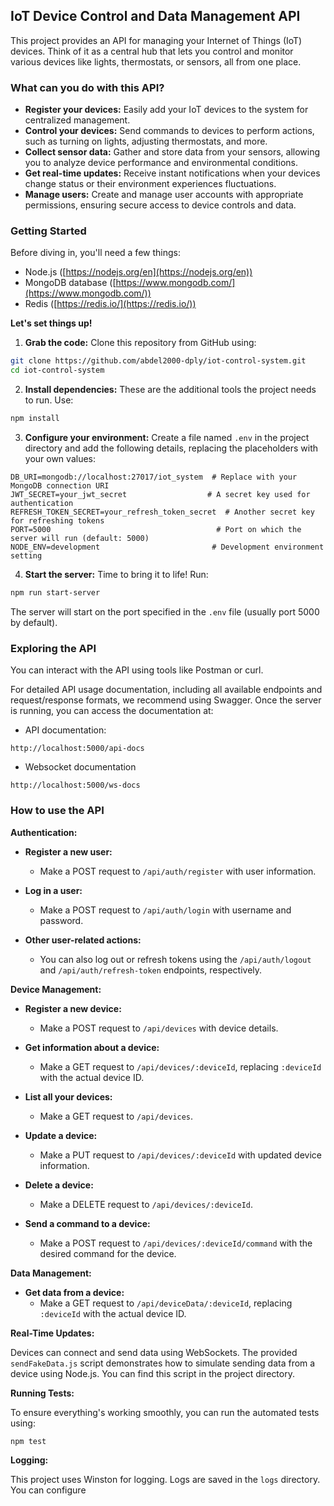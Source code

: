 ## IoT Device Control and Data Management API
This project provides an API for managing your Internet of Things (IoT) devices. Think of it as a central hub that lets you control and monitor various devices like lights, thermostats, or sensors, all from one place.

### What can you do with this API?

- **Register your devices:** Easily add your IoT devices to the system for centralized management.
- **Control your devices:** Send commands to devices to perform actions, such as turning on lights, adjusting thermostats, and more.
- **Collect sensor data:** Gather and store data from your sensors, allowing you to analyze device performance and environmental conditions.
- **Get real-time updates:** Receive instant notifications when your devices change status or their environment experiences fluctuations.
- **Manage users:** Create and manage user accounts with appropriate permissions, ensuring secure access to device controls and data.

### Getting Started

Before diving in, you'll need a few things:

- Node.js ([https://nodejs.org/en](https://nodejs.org/en))
- MongoDB database ([https://www.mongodb.com/](https://www.mongodb.com/))
- Redis ([https://redis.io/](https://redis.io/))

**Let's set things up!**

1. **Grab the code:** Clone this repository from GitHub using:

```bash
git clone https://github.com/abdel2000-dply/iot-control-system.git
cd iot-control-system
```

2. **Install dependencies:** These are the additional tools the project needs to run. Use:

```bash
npm install
```

3. **Configure your environment:** Create a file named `.env` in the project directory and add the following details, replacing the placeholders with your own values:

```
DB_URI=mongodb://localhost:27017/iot_system  # Replace with your MongoDB connection URI
JWT_SECRET=your_jwt_secret                  # A secret key used for authentication
REFRESH_TOKEN_SECRET=your_refresh_token_secret  # Another secret key for refreshing tokens
PORT=5000                                     # Port on which the server will run (default: 5000)
NODE_ENV=development                         # Development environment setting
```

4. **Start the server:** Time to bring it to life! Run:

```bash
npm run start-server
```

The server will start on the port specified in the `.env` file (usually port 5000 by default).

###  Exploring the API

You can interact with the API using tools like Postman or curl. 

For detailed API usage documentation, including all available endpoints and request/response formats, we recommend using Swagger. Once the server is running, you can access the documentation at:

- API documentation:
```
http://localhost:5000/api-docs
```
- Websocket documentation
```
http://localhost:5000/ws-docs
```

### How to use the API

**Authentication:**

- **Register a new user:** 
  - Make a POST request to `/api/auth/register` with user information.

- **Log in a user:**
  - Make a POST request to `/api/auth/login` with username and password.

- **Other user-related actions:**
  - You can also log out or refresh tokens using the `/api/auth/logout` and `/api/auth/refresh-token` endpoints, respectively.

**Device Management:**

- **Register a new device:**
  - Make a POST request to `/api/devices` with device details.

- **Get information about a device:**
  - Make a GET request to `/api/devices/:deviceId`, replacing `:deviceId` with the actual device ID.

- **List all your devices:**
  - Make a GET request to `/api/devices`.

- **Update a device:**
  - Make a PUT request to `/api/devices/:deviceId` with updated device information.

- **Delete a device:**
  - Make a DELETE request to `/api/devices/:deviceId`.

- **Send a command to a device:**
  - Make a POST request to `/api/devices/:deviceId/command` with the desired command for the device.

**Data Management:**

- **Get data from a device:**
  - Make a GET request to `/api/deviceData/:deviceId`, replacing `:deviceId` with the actual device ID.

**Real-Time Updates:**

Devices can connect and send data using WebSockets. The provided `sendFakeData.js` script demonstrates how to simulate sending data from a device using Node.js. You can find this script in the project directory.

**Running Tests:**

To ensure everything's working smoothly, you can run the automated tests using:

```bash
npm test
```

**Logging:**

This project uses Winston for logging. Logs are saved in the `logs` directory. You can configure
